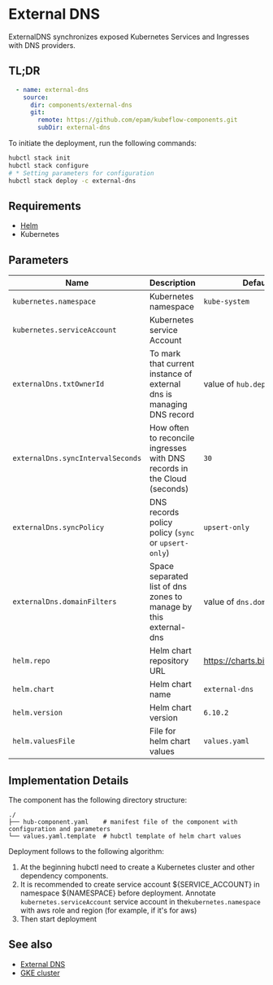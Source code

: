 # External DNS

ExternalDNS synchronizes exposed Kubernetes Services and Ingresses with DNS providers.

## TL;DR

```yaml
  - name: external-dns
    source:
      dir: components/external-dns
      git:
        remote: https://github.com/epam/kubeflow-components.git
        subDir: external-dns
```

To initiate the deployment, run the following commands:
```bash
hubctl stack init
hubctl stack configure
# * Setting parameters for configuration 
hubctl stack deploy -c external-dns
```

## Requirements

- [Helm](https://helm.sh/docs/intro/install/)
- Kubernetes

## Parameters

| Name                              | Description                                                              | Default Value                        | Required |
|-----------------------------------|--------------------------------------------------------------------------|--------------------------------------|:--------:|
| `kubernetes.namespace`            | Kubernetes namespace                                                     | `kube-system`                        |          |
| `kubernetes.serviceAccount`       | Kubernetes service Account                                               |                                      |    x     |
| `externalDns.txtOwnerId`          | To mark that current instance of external dns is managing DNS record     | value of `hub.deploymentId`          |          |
| `externalDns.syncIntervalSeconds` | How often to reconcile ingresses with DNS records in the Cloud (seconds) | `30`                                 |          |
| `externalDns.syncPolicy`          | DNS records policy policy (`sync` or `upsert-only`)                      | `upsert-only`                        |          |
| `externalDns.domainFilters`       | Space separated list of dns zones to manage by this external-dns         | value of `dns.domain`                |          |
| `helm.repo`                       | Helm chart repository URL                                                | <https://charts.bitnami.com/bitnami> |          |
| `helm.chart`                      | Helm chart name                                                          | `external-dns`                       |          |
| `helm.version`                    | Helm chart version                                                       | `6.10.2`                             |          |
| `helm.valuesFile`                 | File for helm chart values                                               | `values.yaml`                        |          |

## Implementation Details

The component has the following directory structure:

```text
./
├── hub-component.yaml    # manifest file of the component with configuration and parameters
└── values.yaml.template  # hubctl template of helm chart values
```

Deployment follows to the following algorithm:
1. At the beginning hubctl need to create a Kubernetes cluster and other dependency components.
2. It is recommended to create service account ${SERVICE_ACCOUNT} in namespace ${NAMESPACE} before deployment. Annotate `kubernetes.serviceAccount` service account in the`kubernetes.namespace` with aws role and region (for example, if it's for aws)
3. Then start deployment

## See also

* [External DNS](https://github.com/kubernetes-sigs/external-dns)
* [GKE cluster](https://github.com/agilestacks/google-components/tree/main/gke-gcloud)
